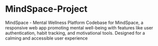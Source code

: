 # MindSpace-Project
MindSpace - Mental Wellness Platform Codebase for MindSpace, a responsive web app promoting mental well-being with features like user authentication, habit tracking, and motivational tools. Designed for a calming and accessible user experience
